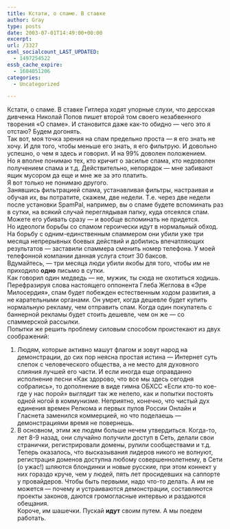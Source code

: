 ```yaml
---
title: Кстати, о спаме. В ставке
author: Gray
type: posts
date: 2003-07-01T14:49:00+00:00
excerpt:
url: /3327
esml_socialcount_LAST_UPDATED:
  - 1497254522
essb_cache_expire:
  - 1604051206
categories:
  - Uncategorized

---
```








Кстати, о спаме. В ставке Гитлера ходят упорные слухи, что дерсская дивченка Николай Попов пишет второй том своего незабвенного творения &#171;О спаме&#187;. И становится даже как-то обидно &#8212; чего это я отстаю? Будем догонять.  
Так вот, моя точка зрения на спам предельно проста &#8212; я его знать не хочу. И для того, чтобы меньше его знать, я его фильтрую. И довольно успешно, о чем я здесь и говорил. И на 99% доволен положением.  
Но я вполне понимаю тех, кто кричит о засилье спама, кто недоволен получением спама и т.д. Действительно, непорядок &#8212; мне забивают ящик мусором да еще и мне же за это платить.  
Я вот только не понимаю другого.  
Занявшись фильтрацией спама, устанавливая фильтры, настраивая и обучая их, вы потратите, скажем, две недели. Т.е. через две недели после установки SpamPal, например, вы о спаме будете вспоминать раз в сутки, на всякий случай переглядывая папку, куда отсеялся спам. Можете его убивать сразу &#8212; и вообще вспоминать не придется.  
Но идеологи борьбы со спамом героически идут в нормальный обход. На борьбу с одним-единственным спаммером они убили уже три месяца непрерывных боевых действий и добились впечатляющих результатов &#8212; заставили спаммера сменить номер телефона. У моей телефонной компании данная услуга стоит 30 баксов.  
Вдумайтесь, &#8212; три месяца люди убили якобы для того, чтобы им не приходило **одно** письмо в сутки.  
Как говорил один медведь &#8212; не, мужик, ты сюда не охотиться ходишь.  
Перефразируя слова настоящего оппонента Глеба Жеглова в &#171;Эре Милосердия&#187;, спам будет побежден естественным ходом развития, а не карательными органами. Он умрет, когда дешевле будет купить нормальную рекламу, чем отправить спам. Когда один покупатель с баннерной рекламы будет стоить дешевле, чем он же &#8212; со спаммерской рассылки.  
Попытки же решить проблему силовым способом проистекают из двух соображений:  
1. Людям, которые активно машут флагом и зовут народ на демонстрации, до сих пор неясна простая истина &#8212; Интернет суть слепок с человеческого общества, а не место для духовного слияния лучшей его части. И если иногда еще оправданно исполнение песни &#171;Как здорово, что все мы здесь сегодня собрались&#187;, то дополнение в виде гимна ОБХСС &#171;Если кто-то кое-где у нас порой&#187; выглядит так же нелепо, как и попытки постоять одной ногой в коммунизме. Неприятно, конечно, что чистый дух единения времен Релкома и первых пулов России Онлайн и Гласнета заменился коммерцией, но что поделаешь &#8212; демонстрациями время не повернешь.  
2. В основном, этим же людям больше нечем утвердиться. Когда-то, лет 8-9 назад, они случайно получили доступ в Сеть, делали свои странички, регистрировали домены, рулили сообществами и т.д. Теперь оказалось, что высказывания лидеров никого не волнуют, регистрация доменов доступна любому совершеннолетнему, в Сети (о ужас!) шляются блондинки и новые русские, при этом коннект у них гораздо круче, чем у людей, пять лет просидевших на саппорте у провайдеров. Чтобы быть первыми, надо что-то делать. А им не можется &#8212; почему и устраиваются демонстрации, составляются проекты законов, даются громогласные интервью и раздаются обещания.  
Короче, им шашечки. Пускай **идут** своим путем. А мы поедем работать.